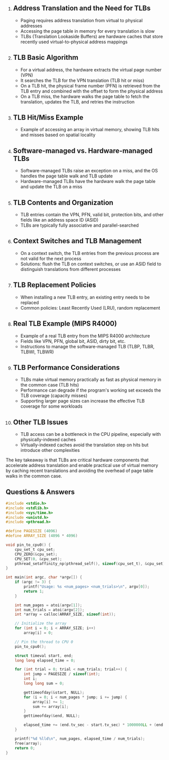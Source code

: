 1. ## **Address Translation and the Need for TLBs**
    - Paging requires address translation from virtual to physical addresses
    - Accessing the page table in memory for every translation is slow
    - TLBs (Translation Lookaside Buffers) are hardware caches that store recently used virtual-to-physical address mappings
2. ## **TLB Basic Algorithm**
    - For a virtual address, the hardware extracts the virtual page number (VPN)
    - It searches the TLB for the VPN translation (TLB hit or miss)
    - On a TLB hit, the physical frame number (PFN) is retrieved from the TLB entry and combined with the offset to form the physical address
    - On a TLB miss, the hardware walks the page table to fetch the translation, updates the TLB, and retries the instruction
3. ## **TLB Hit/Miss Example**
    - Example of accessing an array in virtual memory, showing TLB hits and misses based on spatial locality
4. ## **Software-managed vs. Hardware-managed TLBs**
    - Software-managed TLBs raise an exception on a miss, and the OS handles the page table walk and TLB update
    - Hardware-managed TLBs have the hardware walk the page table and update the TLB on a miss
5. ## **TLB Contents and Organization**
    - TLB entries contain the VPN, PFN, valid bit, protection bits, and other fields like an address space ID (ASID)
    - TLBs are typically fully associative and parallel-searched
6. ## **Context Switches and TLB Management**
    - On a context switch, the TLB entries from the previous process are not valid for the next process
    - Solutions: flush the TLB on context switches, or use an ASID field to distinguish translations from different processes
7. ## **TLB Replacement Policies**
    - When installing a new TLB entry, an existing entry needs to be replaced
    - Common policies: Least Recently Used (LRU), random replacement
8. ## **Real TLB Example (MIPS R4000)**
    - Example of a real TLB entry from the MIPS R4000 architecture
    - Fields like VPN, PFN, global bit, ASID, dirty bit, etc.
    - Instructions to manage the software-managed TLB (TLBP, TLBR, TLBWI, TLBWR)
9. ## **TLB Performance Considerations**
    - TLBs make virtual memory practically as fast as physical memory in the common case (TLB hits)
    - Performance can degrade if the program's working set exceeds the TLB coverage (capacity misses)
    - Supporting larger page sizes can increase the effective TLB coverage for some workloads
10. ## **Other TLB Issues**
    - TLB access can be a bottleneck in the CPU pipeline, especially with physically-indexed caches
    - Virtually-indexed caches avoid the translation step on hits but introduce other complexities

The key takeaway is that TLBs are critical hardware components that accelerate address translation and enable practical use of virtual memory by caching recent translations and avoiding the overhead of page table walks in the common case.

## Questions & Answers

```c
#include <stdio.h>
#include <stdlib.h>
#include <sys/time.h>
#include <unistd.h>
#include <pthread.h>

#define PAGESIZE (4096)
#define ARRAY_SIZE (4096 * 4096)

void pin_to_cpu0() {
    cpu_set_t cpu_set;
    CPU_ZERO(&cpu_set);
    CPU_SET(0, &cpu_set);
    pthread_setaffinity_np(pthread_self(), sizeof(cpu_set_t), &cpu_set);
}

int main(int argc, char *argv[]) {
    if (argc != 3) {
        printf("Usage: %s <num_pages> <num_trials>\n", argv[0]);
        return 1;
    }

    int num_pages = atoi(argv[1]);
    int num_trials = atoi(argv[2]);
    int *array = calloc(ARRAY_SIZE, sizeof(int));

    // Initialize the array
    for (int i = 0; i < ARRAY_SIZE; i++)
        array[i] = 0;

    // Pin the thread to CPU 0
    pin_to_cpu0();

    struct timeval start, end;
    long long elapsed_time = 0;

    for (int trial = 0; trial < num_trials; trial++) {
        int jump = PAGESIZE / sizeof(int);
        int i;
        long long sum = 0;

        gettimeofday(&start, NULL);
        for (i = 0; i < num_pages * jump; i += jump) {
            array[i] += 1;
            sum += array[i];
        }
        gettimeofday(&end, NULL);

        elapsed_time += (end.tv_sec - start.tv_sec) * 1000000LL + (end.tv_usec - start.tv_usec);
    }

    printf("%d %lld\n", num_pages, elapsed_time / num_trials);
    free(array);
    return 0;
}
```
